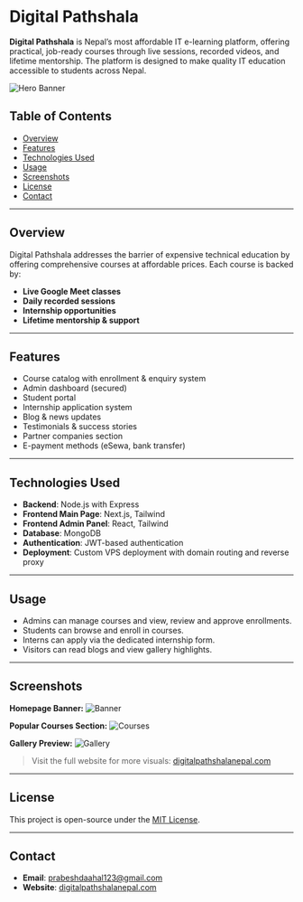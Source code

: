# Digital Pathshala

**Digital Pathshala** is Nepal’s most affordable IT e-learning platform, offering practical, job-ready courses through live sessions, recorded videos, and lifetime mentorship. The platform is designed to make quality IT education accessible to students across Nepal.

![Hero Banner](https://www.digitalpathshalanepal.com/_next/image?url=%2F_next%2Fstatic%2Fmedia%2Flogo.0f377457.png&w=640&q=75)

## Table of Contents

- [Overview](#overview)
- [Features](#features)
- [Technologies Used](#technologies-used)
- [Usage](#usage)
- [Screenshots](#screenshots)
- [License](#license)
- [Contact](#contact)

---

## Overview

Digital Pathshala addresses the barrier of expensive technical education by offering comprehensive courses at affordable prices. Each course is backed by:

- **Live Google Meet classes**
- **Daily recorded sessions**
- **Internship opportunities**
- **Lifetime mentorship & support**

---

## Features

- Course catalog with enrollment & enquiry system
- Admin dashboard (secured)
- Student portal
- Internship application system
- Blog & news updates
- Testimonials & success stories
- Partner companies section
- E-payment methods (eSewa, bank transfer)

---

## Technologies Used

- **Backend**: Node.js with Express
- **Frontend Main Page**: Next.js, Tailwind
- **Frontend Admin Panel**: React, Tailwind
- **Database**: MongoDB
- **Authentication**: JWT-based authentication
- **Deployment**: Custom VPS deployment with domain routing and reverse proxy

---
## Usage

- Admins can manage courses and view, review and approve enrollments.
- Students can browse and enroll in courses.
- Interns can apply via the dedicated internship form.
- Visitors can read blogs and view gallery highlights.

---

## Screenshots

**Homepage Banner:**
![Banner](https://www.digitalpathshalanepal.com/images/slide/slide-1.jpg)

**Popular Courses Section:**
![Courses](https://www.digitalpathshalanepal.com/images/course/course-1.jpg)

**Gallery Preview:**
![Gallery](https://www.digitalpathshalanepal.com/images/gallery/gallery-1.jpg)

> Visit the full website for more visuals: [digitalpathshalanepal.com](https://www.digitalpathshalanepal.com)

---
## License

This project is open-source under the [MIT License](LICENSE).

---

## Contact

- **Email**: [prabeshdaahal123@gmail.com](mailto:prabeshdaahal123@gmail.com.com)
- **Website**: [digitalpathshalanepal.com](https://www.digitalpathshalanepal.com)
